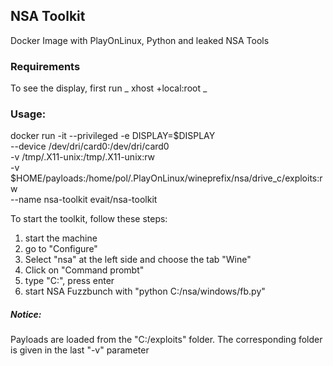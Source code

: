 ## NSA Toolkit
Docker Image with PlayOnLinux, Python and leaked NSA Tools

### Requirements
To see the display, first run 
_ xhost +local:root _

### Usage:
docker run -it --privileged -e DISPLAY=$DISPLAY \
--device /dev/dri/card0:/dev/dri/card0 \
-v /tmp/.X11-unix:/tmp/.X11-unix:rw \
-v $HOME/payloads:/home/pol/.PlayOnLinux/wineprefix/nsa/drive_c/exploits:rw \
--name nsa-toolkit evait/nsa-toolkit

To start the toolkit, follow these steps:
1. start the machine
2. go to "Configure"
3. Select "nsa" at the left side and choose the tab "Wine"
4. Click on "Command prombt"
5. type "C:", press enter
6. start NSA Fuzzbunch with "python C:/nsa/windows/fb.py"

##### Notice:
Payloads are loaded from the "C:/exploits" folder.
The corresponding folder is given in the last "-v" parameter
